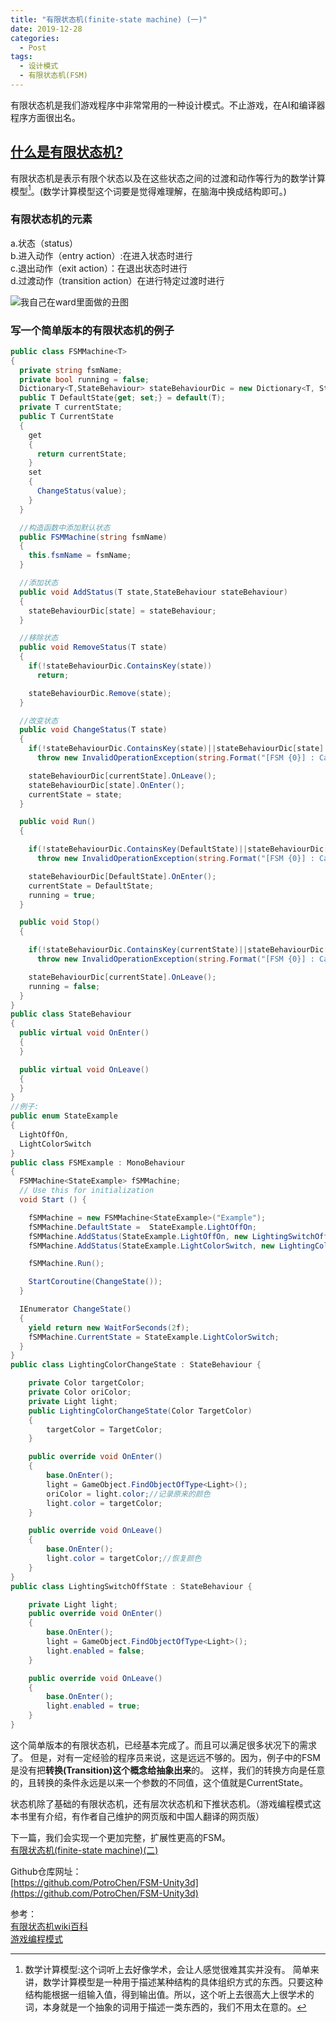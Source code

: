 ```yaml
---
title: "有限状态机(finite-state machine) (一)"
date: 2019-12-28
categories:
  - Post
tags:
  - 设计模式
  - 有限状态机(FSM)
---
```

有限状态机是我们游戏程序中非常常用的一种设计模式。不止游戏，在AI和编译器程序方面很出名。  

## [什么是有限状态机?](https://zh.wikipedia.org/wiki/%E6%9C%89%E9%99%90%E7%8A%B6%E6%80%81%E6%9C%BA)

有限状态机是表示有限个状态以及在这些状态之间的过渡和动作等行为的数学计算模型[^1]。(数学计算模型这个词要是觉得难理解，在脑海中换成结构即可。)  

### 有限状态机的元素

a.状态（status）  
b.进入动作（entry action）:在进入状态时进行  
c.退出动作（exit action）：在退出状态时进行  
d.过渡动作（transition action）在进行特定过渡时进行  

![我自己在ward里面做的丑图](../assets/images/2019-12-28-FSM-Picture01.png)

### 写一个简单版本的有限状态机的例子

``` cs
public class FSMMachine<T>
{
  private string fsmName;
  private bool running = false;
  Dictionary<T,StateBehaviour> stateBehaviourDic = new Dictionary<T, StateBehaviour>();
  public T DefaultState{get; set;} = default(T);
  private T currentState;
  public T CurrentState
  {
    get
    {
      return currentState;
    } 
    set
    {
      ChangeStatus(value);
    }
  }

  //构造函数中添加默认状态
  public FSMMachine(string fsmName)
  {
    this.fsmName = fsmName;
  }

  //添加状态
  public void AddStatus(T state,StateBehaviour stateBehaviour)
  {
    stateBehaviourDic[state] = stateBehaviour;
  }

  //移除状态
  public void RemoveStatus(T state)
  {
    if(!stateBehaviourDic.ContainsKey(state))
      return;

    stateBehaviourDic.Remove(state);
  }

  //改变状态
  public void ChangeStatus(T state)
  {
    if(!stateBehaviourDic.ContainsKey(state)||stateBehaviourDic[state] == null)
      throw new InvalidOperationException(string.Format("[FSM {0}] : Can't call 'ChangeStatus' before the stateBehaviour of state has been settled.",fsmName));

    stateBehaviourDic[currentState].OnLeave();
    stateBehaviourDic[state].OnEnter();
    currentState = state;
  }

  public void Run()
  {

    if(!stateBehaviourDic.ContainsKey(DefaultState)||stateBehaviourDic[DefaultState] == null)
      throw new InvalidOperationException(string.Format("[FSM {0}] : Can't call 'ChangeStatus' before the stateBehaviour of state has been settled.",fsmName));

    stateBehaviourDic[DefaultState].OnEnter();
    currentState = DefaultState;
    running = true;
  }

  public void Stop()
  {

    if(!stateBehaviourDic.ContainsKey(currentState)||stateBehaviourDic[currentState] == null)
      throw new InvalidOperationException(string.Format("[FSM {0}] : Can't call 'ChangeStatus' before the stateBehaviour of state has been settled.",fsmName));

    stateBehaviourDic[currentState].OnLeave();
    running = false;
  }
}
public class StateBehaviour 
{
  public virtual void OnEnter()
  {
  }

  public virtual void OnLeave()
  {
  }
}
//例子:
public enum StateExample
{
  LightOffOn,
  LightColorSwitch
}
public class FSMExample : MonoBehaviour 
{
  FSMMachine<StateExample> fSMMachine;
  // Use this for initialization
  void Start () {

    fSMMachine = new FSMMachine<StateExample>("Example");
    fSMMachine.DefaultState =  StateExample.LightOffOn;
    fSMMachine.AddStatus(StateExample.LightOffOn, new LightingSwitchOffState());
    fSMMachine.AddStatus(StateExample.LightColorSwitch, new LightingColorChangeState(Color.red));

    fSMMachine.Run();

    StartCoroutine(ChangeState());
  }

  IEnumerator ChangeState()
  {
    yield return new WaitForSeconds(2f);
    fSMMachine.CurrentState = StateExample.LightColorSwitch;
  }
}
public class LightingColorChangeState : StateBehaviour {

	private Color targetColor;
	private Color oriColor;
	private Light light;
	public LightingColorChangeState(Color TargetColor)
	{
		targetColor = TargetColor;
	}

	public override void OnEnter()
	{
		base.OnEnter();
		light = GameObject.FindObjectOfType<Light>();
		oriColor = light.color;//记录原来的颜色
		light.color = targetColor;
	}

	public override void OnLeave()
	{
		base.OnEnter();
		light.color = targetColor;//恢复颜色
	}
}
public class LightingSwitchOffState : StateBehaviour {

	private Light light;
	public override void OnEnter()
	{
		base.OnEnter();
		light = GameObject.FindObjectOfType<Light>();
		light.enabled = false;
	}

	public override void OnLeave()
	{
		base.OnEnter();
		light.enabled = true;
	}
}
```
这个简单版本的有限状态机，已经基本完成了。而且可以满足很多状况下的需求了。
但是，对有一定经验的程序员来说，这是远远不够的。因为，例子中的FSM是没有把**转换(Transition)这个概念给抽象出来**的。
这样，我们的转换方向是任意的，且转换的条件永远是以来一个参数的不同值，这个值就是CurrentState。

状态机除了基础的有限状态机，还有层次状态机和下推状态机。（游戏编程模式这本书里有介绍，有作者自己维护的网页版和中国人翻译的网页版）

下一篇，我们会实现一个更加完整，扩展性更高的FSM。  
[有限状态机(finite-state machine)(二)](https://potrochen.github.io/post/2020/01/12/FSM_1.html) 



Github仓库网址：  
[https://github.com/PotroChen/FSM-Unity3d](https://github.com/PotroChen/FSM-Unity3d)  

参考：  
[有限状态机wiki百科](https://zh.wikipedia.org/wiki/%E6%9C%89%E9%99%90%E7%8A%B6%E6%80%81%E6%9C%BA)  
[游戏编程模式](https://gpp.tkchu.me/state.html)

[^1]: 数学计算模型:这个词听上去好像学术，会让人感觉很难其实并没有。  简单来讲，数学计算模型是一种用于描述某种结构的具体组织方式的东西。只要这种结构能根据一组输入值，得到输出值。所以，这个听上去很高大上很学术的词，本身就是一个抽象的词用于描述一类东西的，我们不用太在意的。

